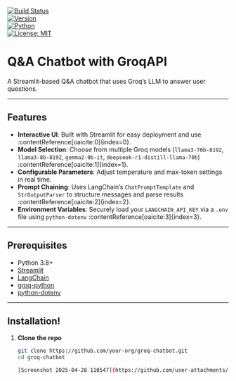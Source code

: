 <!-- Badges: Status, Version, Python, License -->
[![Build Status](https://img.shields.io/badge/build-passing-brightgreen?style=for-the-badge)](https://github.com/your-org/groq-chatbot/actions)  
[![Version](https://img.shields.io/badge/version-1.0.0-blue?style=for-the-badge)](https://github.com/your-org/groq-chatbot/releases)  
[![Python](https://img.shields.io/badge/python-3.8%2B-blue?style=for-the-badge)](https://www.python.org/)  
[![License: MIT](https://img.shields.io/badge/license-MIT-green?style=for-the-badge)](LICENSE)  

# Q&A Chatbot with GroqAPI

A Streamlit-based Q&A chatbot that uses Groq’s LLM to answer user questions.

---

## Features

- **Interactive UI**: Built with Streamlit for easy deployment and use :contentReference[oaicite:0]{index=0}.  
- **Model Selection**: Choose from multiple Groq models (`llama3-70b-8192`, `llama3-8b-8192`, `gemma2-9b-it`, `deepseek-r1-distill-llama-70b`) :contentReference[oaicite:1]{index=1}.  
- **Configurable Parameters**: Adjust temperature and max-token settings in real time.  
- **Prompt Chaining**: Uses LangChain’s `ChatPromptTemplate` and `StrOutputParser` to structure messages and parse results :contentReference[oaicite:2]{index=2}.  
- **Environment Variables**: Securely load your `LANGCHAIN_API_KEY` via a `.env` file using `python-dotenv` :contentReference[oaicite:3]{index=3}.

---

## Prerequisites

- Python 3.8+  
- [Streamlit](https://streamlit.io/)  
- [LangChain](https://github.com/langchain-ai/langchain)  
- [groq-python](https://pypi.org/project/groq-python/)  
- [python-dotenv](https://pypi.org/project/python-dotenv/)  

---

## Installation!


1. **Clone the repo**  
   ```bash
   git clone https://github.com/your-org/groq-chatbot.git
   cd groq-chatbot

   [Screenshot 2025-04-28 110547](https://github.com/user-attachments/assets/b6c5974b-3bd9-4ff1-8701-b756f1d1ee83)
